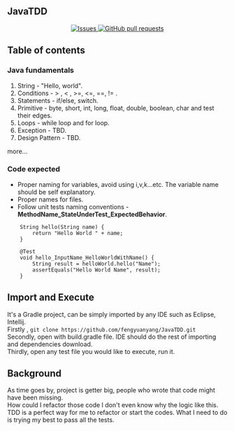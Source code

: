 ## JavaTDD
<p align="center">
  <a href="https://github.com/fengyuanyang/JavaTDD/issues">
    <img alt="Issues" src="https://img.shields.io/github/issues/fengyuanyang/JavaTDD?color=0088ff" />
  </a>
  <a href="https://github.com/fengyuanyang/JavaTDD/pulls">
    <img alt="GitHub pull requests" src="https://img.shields.io/github/issues-pr/fengyuanyang/JavaTDD?color=0088ff" />
  </a>
</p>

## Table of contents
### Java fundamentals
1. String - "Hello, world".
2. Conditions - > , < , >=, <=, ==, != .
3. Statements - if/else, switch.
4. Primitive - byte, short, int, long, float, double, boolean, char and test their edges.
5. Loops - while loop and for loop.
6. Exception - TBD.    
7. Design Pattern - TBD.        

more...
### Code expected
* Proper naming for variables, avoid using i,v,k...etc. The variable name should be self explanatory.
* Proper names for files.
* Follow unit tests naming conventions - **MethodName_StateUnderTest_ExpectedBehavior**.

```
    String hello(String name) {
        return "Hello World " + name;
    }

    @Test
    void hello_InputName_HelloWorldWithName() {
        String result = helloWorld.hello("Name");
        assertEquals("Hello World Name", result);
    }
```

## Import and Execute
It's a Gradle project, can be simply imported by any IDE such as Eclipse, Intellij.    
Firstly , ```git clone https://github.com/fengyuanyang/JavaTDD.git```    
Secondly, open with build.gradle file. IDE should do the rest of importing and dependencies download.    
Thirdly, open any test file you would like to execute, run it.     

## Background
As time goes by, project is getter big, people who wrote that code might have been missing.   
How could I refactor those code I don't even know why the logic like this.   
TDD is a perfect way for me to refactor or start the codes. What I need to do is trying my best to pass all the tests.

